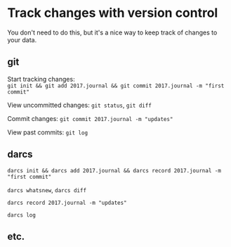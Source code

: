 # Track changes with version control

You don't need to do this, but it's a nice way to keep track of changes to your data.  

## git

Start tracking changes:\
`git init && git add 2017.journal && git commit 2017.journal -m "first commit"`

View uncommitted changes: `git status`, `git diff` 

Commit changes: `git commit 2017.journal -m "updates"`

View past commits: `git log`

## darcs

`darcs init && darcs add 2017.journal && darcs record 2017.journal -m "first commit"`

`darcs whatsnew`, `darcs diff`

`darcs record 2017.journal -m "updates"`

`darcs log`

## etc.
